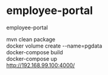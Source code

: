 # employee-portal
employee-portal

mvn clean package<br>
docker volume create --name=pgdata<br>
docker-compose build<br>
docker-compose up<br>
http://192.168.99.100:4000/<br>

